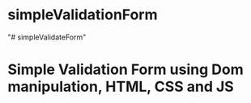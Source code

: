 # simpleValidationForm
"# simpleValidateForm" 
# Simple Validation Form using Dom manipulation, HTML, CSS and JS

